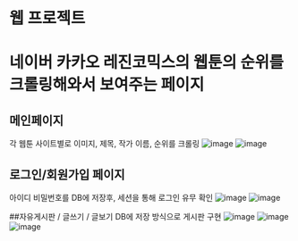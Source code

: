 # 웹 프로젝트 
# 네이버 카카오 레진코믹스의 웹툰의 순위를 크롤링해와서 보여주는 페이지

## 메인페이지
각 웹툰 사이트별로 이미지, 제목, 작가 이름, 순위를 크롤링
![image](https://user-images.githubusercontent.com/109057365/202624291-0f03fec4-e360-4fce-9f14-04f2382220ea.png)
![image](https://user-images.githubusercontent.com/109057365/202624318-7203df54-0097-4e21-a94c-b3fe4859a5d9.png)

## 로그인/회원가입 페이지
아이디 비밀번호를 DB에 저장후, 세션을 통해 로그인 유무 확인
![image](https://user-images.githubusercontent.com/109057365/202624540-357cba52-85cc-41a4-8f27-87bd818b399c.png)
![image](https://user-images.githubusercontent.com/109057365/202624546-2ee6d995-1855-41b3-a817-9857cb448164.png)

##자유게시판 / 글쓰기 / 글보기
DB에 저장 방식으로 게시판 구현
![image](https://user-images.githubusercontent.com/109057365/202624602-41970ef5-8d30-45fe-9d58-c1275df262f1.png)
![image](https://user-images.githubusercontent.com/109057365/202624633-eedb3bb9-cc07-40c7-b63e-18497f56c4b0.png)
![image](https://user-images.githubusercontent.com/109057365/202624652-38d5692a-1c8b-4eae-ae77-9bdb8ee546e5.png)

